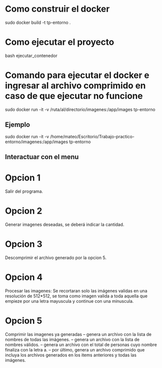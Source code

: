 # Como construir el docker

sudo docker build -t tp-entorno .

# Como ejecutar el proyecto

bash ejecutar_contenedor

# Comando para ejecutar el docker e ingresar al archivo comprimido en caso de que ejecutar no funcione

sudo docker run -it -v /ruta/al/directorio/imagenes:/app/images tp-entorno

## Ejemplo

sudo docker run -it -v /home/mateo/Escritorio/Trabajo-practico-entorno/imagenes:/app/images tp-entorno

## Interactuar con el menu

# Opcion 1
Salir del programa.

# Opcion 2
Generar imagenes deseadas, se deberá indicar la cantidad.

# Opcion 3
Descomprimir el archivo generado por la opcion 5.

# Opcion 4
Procesar las imagenes:
Se recortaran solo las imágenes validas en una resolución de 512*512, se toma como imagen valida a toda aquella que empieze por una letra mayuscula y continue con una minuscula.

# Opcion 5
Comprimir las imagenes ya generadas
– genera un archivo con la lista de nombres de todas las imágenes.
– genera un archivo con la lista de nombres válidos.
– genera un archivo con el total de personas cuyo nombre finaliza con
  la letra a.
– por último, genera un archivo comprimido que incluya los archivos
  generados en los items anteriores y todas las imágenes.




